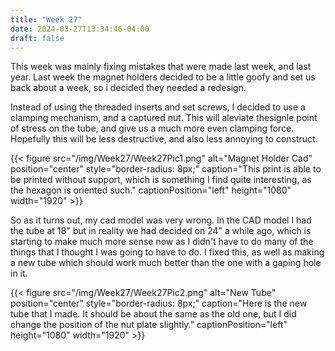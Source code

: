```yaml
---
title: "Week 27"
date: 2024-03-27T13:34:46-04:00
draft: false
---
```


This week was mainly fixing mistakes that were made last week, and last year. Last week the magnet holders decided to be a little goofy and set us back about a week, so i decided they needed a redesign.

Instead of using the threaded inserts and set screws, I decided to use a clamping mechanism, and a captured nut. This will aleviate thesignle point of stress on the tube, and give us a much more even clamping force. Hopefully this will be less destructive, and also less annoying to construct.

{{< figure src="/img/Week27/Week27Pic1.png" alt="Magnet Holder Cad" position="center" style="border-radius: 8px;" caption="This print is able to be printed without support, which is something I find quite interesting, as the hexagon is oriented such." captionPosition="left" height="1080" width="1920" >}}

So as it turns out, my cad model was very wrong. In the CAD model I had the tube at 18" but in reality we had decided on 24" a while ago, which is starting to make much more sense now as I didn't have to do many of the things that I thought I was going to have to do. I fixed this, as well as making a new tube which should work much better than the one with a gaping hole in it. 

{{< figure src="/img/Week27/Week27Pic2.png" alt="New Tube" position="center" style="border-radius: 8px;" caption="Here is the new tube that I made. It should be about the same as the old one, but I did change the position of the nut plate slightly." captionPosition="left" height="1080" width="1920" >}}